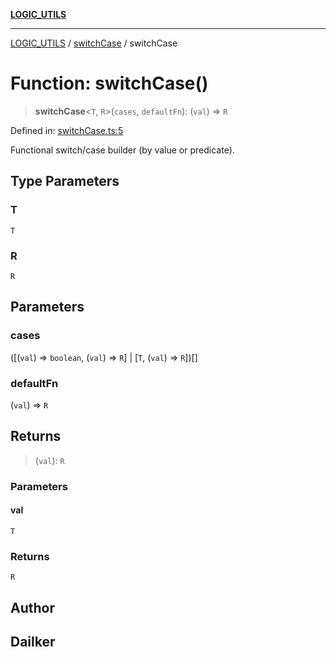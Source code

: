 [**LOGIC_UTILS**](../../README.md)

***

[LOGIC_UTILS](../../README.md) / [switchCase](../README.md) / switchCase

# Function: switchCase()

> **switchCase**\<`T`, `R`\>(`cases`, `defaultFn`): (`val`) => `R`

Defined in: [switchCase.ts:5](https://github.com/dailker/everyutil/blob/0531b9744e97cf76b2fb0fb9c6a72c61ec9e2b23/src/logic/switchCase.ts#L5)

Functional switch/case builder (by value or predicate).

## Type Parameters

### T

`T`

### R

`R`

## Parameters

### cases

(\[(`val`) => `boolean`, (`val`) => `R`\] \| \[`T`, (`val`) => `R`\])[]

### defaultFn

(`val`) => `R`

## Returns

> (`val`): `R`

### Parameters

#### val

`T`

### Returns

`R`

## Author

## Dailker
